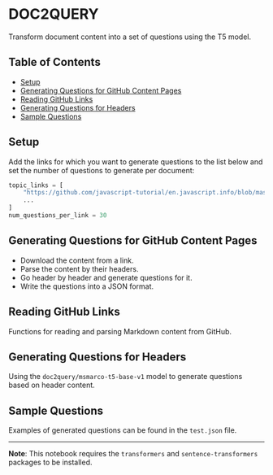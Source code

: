 # DOC2QUERY

Transform document content into a set of questions using the T5 model.

## Table of Contents
- [Setup](#setup)
- [Generating Questions for GitHub Content Pages](#generating-questions-for-github-content-pages)
- [Reading GitHub Links](#reading-github-links)
- [Generating Questions for Headers](#generating-questions-for-headers)
- [Sample Questions](#sample-questions)

## Setup

Add the links for which you want to generate questions to the list below and set the number of questions to generate per document:

```python
topic_links = [
    "https://github.com/javascript-tutorial/en.javascript.info/blob/master/3-frames-and-windows/01-popup-windows/article.md",
    ...
]
num_questions_per_link = 30
```

## Generating Questions for GitHub Content Pages

- Download the content from a link.
- Parse the content by their headers.
- Go header by header and generate questions for it.
- Write the questions into a JSON format.

## Reading GitHub Links

Functions for reading and parsing Markdown content from GitHub.

## Generating Questions for Headers

Using the `doc2query/msmarco-t5-base-v1` model to generate questions based on header content.

## Sample Questions

Examples of generated questions can be found in the `test.json` file.

---

**Note**: This notebook requires the `transformers` and `sentence-transformers` packages to be installed.
```
